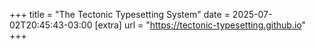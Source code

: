 +++
title = "The Tectonic Typesetting System"
date = 2025-07-02T20:45:43-03:00
[extra]
url = "https://tectonic-typesetting.github.io"
+++
